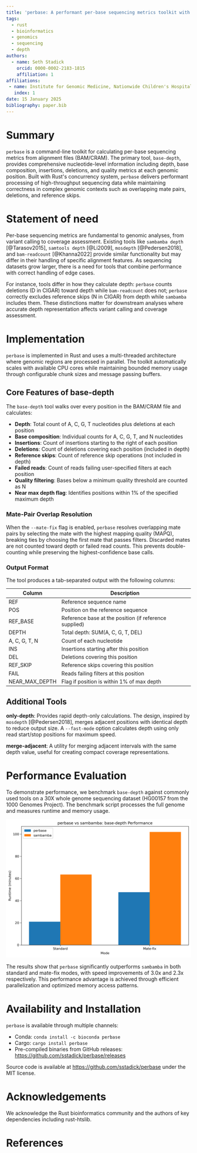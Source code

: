 ```yaml
---
title: 'perbase: A performant per-base sequencing metrics toolkit with accurate handling of complex alignments'
tags:
  - rust
  - bioinformatics
  - genomics
  - sequencing
  - depth
authors:
  - name: Seth Stadick
    orcid: 0000-0002-2183-1815
    affiliation: 1
affiliations:
 - name: Institute for Genomic Medicine, Nationwide Children's Hospital, Columbus, OH 43205
   index: 1
date: 15 January 2025
bibliography: paper.bib
---
```


# Summary

`perbase` is a command-line toolkit for calculating per-base sequencing metrics from alignment files (BAM/CRAM). The primary tool, `base-depth`, provides comprehensive nucleotide-level information including depth, base composition, insertions, deletions, and quality metrics at each genomic position. Built with Rust's concurrency system, `perbase` delivers performant processing of high-throughput sequencing data while maintaining correctness in complex genomic contexts such as overlapping mate pairs, deletions, and reference skips.

# Statement of need

Per-base sequencing metrics are fundamental to genomic analyses, from variant calling to coverage assessment. Existing tools like `sambamba depth` [@Tarasov2015], `samtools depth` [@Li2009], `mosdepth` [@Pedersen2018], and `bam-readcount` [@Khanna2022] provide similar functionality but may differ in their handling of specific alignment features. As sequencing datasets grow larger, there is a need for tools that combine performance with correct handling of edge cases. 

For instance, tools differ in how they calculate depth: `perbase` counts deletions (D in CIGAR) toward depth while `bam-readcount` does not; `perbase` correctly excludes reference skips (N in CIGAR) from depth while `sambamba` includes them. These distinctions matter for downstream analyses where accurate depth representation affects variant calling and coverage assessment.

# Implementation

`perbase` is implemented in Rust and uses a multi-threaded architecture where genomic regions are processed in parallel. The toolkit automatically scales with available CPU cores while maintaining bounded memory usage through configurable chunk sizes and message passing buffers.

## Core Features of base-depth

The `base-depth` tool walks over every position in the BAM/CRAM file and calculates:

- **Depth**: Total count of A, C, G, T nucleotides plus deletions at each position
- **Base composition**: Individual counts for A, C, G, T, and N nucleotides
- **Insertions**: Count of insertions starting to the right of each position
- **Deletions**: Count of deletions covering each position (included in depth)
- **Reference skips**: Count of reference skip operations (not included in depth)
- **Failed reads**: Count of reads failing user-specified filters at each position
- **Quality filtering**: Bases below a minimum quality threshold are counted as N
- **Near max depth flag**: Identifies positions within 1% of the specified maximum depth

### Mate-Pair Overlap Resolution

When the `--mate-fix` flag is enabled, `perbase` resolves overlapping mate pairs by selecting the mate with the highest mapping quality (MAPQ), breaking ties by choosing the first mate that passes filters. Discarded mates are not counted toward depth or failed read counts. This prevents double-counting while preserving the highest-confidence base calls.

### Output Format

The tool produces a tab-separated output with the following columns:

| Column | Description |
|--------|-------------|
| REF | Reference sequence name |
| POS | Position on the reference sequence |
| REF_BASE | Reference base at the position (if reference supplied) |
| DEPTH | Total depth: SUM(A, C, G, T, DEL) |
| A, C, G, T, N | Count of each nucleotide |
| INS | Insertions starting after this position |
| DEL | Deletions covering this position |
| REF_SKIP | Reference skips covering this position |
| FAIL | Reads failing filters at this position |
| NEAR_MAX_DEPTH | Flag if position is within 1% of max depth |

## Additional Tools

**only-depth**: Provides rapid depth-only calculations. The design, inspired by `mosdepth` [@Pedersen2018], merges adjacent positions with identical depth to reduce output size. A `--fast-mode` option calculates depth using only read start/stop positions for maximum speed.

**merge-adjacent**: A utility for merging adjacent intervals with the same depth value, useful for creating compact coverage representations.

# Performance Evaluation

To demonstrate performance, we benchmark `base-depth` against commonly used tools on a 30X whole genome sequencing dataset (HG00157 from the 1000 Genomes Project). The benchmark script processes the full genome and measures runtime and memory usage.

![Performance comparison between perbase and sambamba showing runtime in minutes for both standard and mate-fix modes. perbase demonstrates 3.0x faster performance in standard mode and 2.3x faster performance in mate-fix mode.](outputs/benchmark_comparison.png)

The results show that `perbase` significantly outperforms `sambamba` in both standard and mate-fix modes, with speed improvements of 3.0x and 2.3x respectively. This performance advantage is achieved through efficient parallelization and optimized memory access patterns.

# Availability and Installation

`perbase` is available through multiple channels:
- Conda: `conda install -c bioconda perbase`
- Cargo: `cargo install perbase`
- Pre-compiled binaries from GitHub releases: https://github.com/sstadick/perbase/releases

Source code is available at https://github.com/sstadick/perbase under the MIT license.

# Acknowledgements

We acknowledge the Rust bioinformatics community and the authors of key dependencies including rust-htslib.

# References